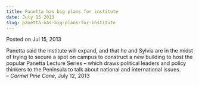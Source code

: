```yaml
---
title: Panetta has big plans for institute
date: July 15 2013
slug: panetta-has-big-plans-for-institute
---
```





<span class="date">Posted on Jul 15, 2013    </span>
<p>Panetta said the institute will expand, and that he and Sylvia
are in the midst of trying to secure a spot on campus to construct
a new building to host the popular Panetta Lecture Series &#x2013; which
draws political leaders and policy thinkers to the Peninsula to
talk about national and international issues.<br>
&#x2013; <em>Carmel Pine Cone</em>, July 12, 2013</br></p>





